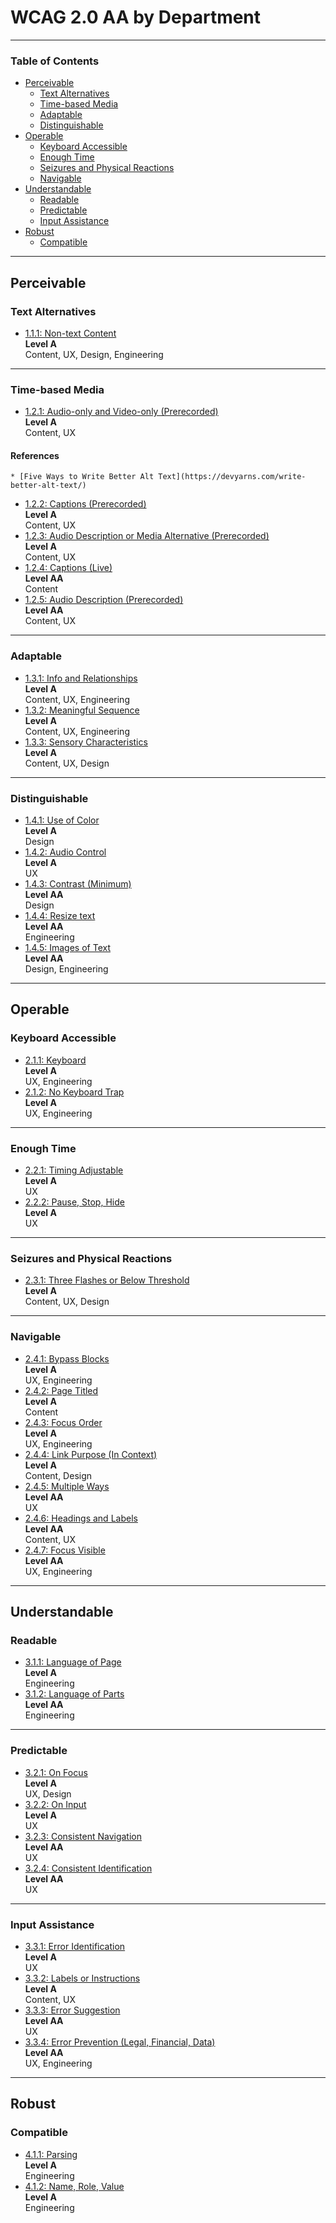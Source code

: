 
# WCAG 2.0 AA by Department
---
### Table of Contents

- [Perceivable](#perceivable)
  * [Text Alternatives](#text-alternatives)
  * [Time-based Media](#time-based-media)
  * [Adaptable](#adaptable)
  * [Distinguishable](#distinguishable)
- [Operable](#operable)
  * [Keyboard Accessible](#keyboard-accessible)
  * [Enough Time](#enough-time)
  * [Seizures and Physical Reactions](#seizures-and-physical-reactions)
  * [Navigable](#navigable)
- [Understandable](#understandable)
  * [Readable](#readable)
  * [Predictable](#predictable)
  * [Input Assistance](#input-assistance)
- [Robust](#robust)
  * [Compatible](#compatible)
---
## Perceivable

### Text Alternatives

* [1.1.1: Non-text Content](https://www.w3.org/WAI/WCAG21/quickref/#non-text-content)\
**Level A**\
Content, UX, Design, Engineering
---
### Time-based Media

* [1.2.1: Audio-only and Video-only (Prerecorded)](https://www.w3.org/WAI/WCAG21/quickref/#audio-only-and-video-only-prerecorded)\
**Level A**\
Content, UX
#### References
    * [Five Ways to Write Better Alt Text](https://devyarns.com/write-better-alt-text/)
* [1.2.2: Captions (Prerecorded)](https://www.w3.org/WAI/WCAG21/quickref/#captions-prerecorded)\
**Level A**\
Content, UX
* [1.2.3: Audio Description or Media Alternative (Prerecorded)](https://www.w3.org/WAI/WCAG21/quickref/#audio-description-or-media-alternative-prerecorded)\
**Level A**\
Content, UX
* [1.2.4: Captions (Live)](https://www.w3.org/WAI/WCAG21/quickref/#captions-live)\
**Level AA**\
Content
* [1.2.5: Audio Description (Prerecorded)](https://www.w3.org/WAI/WCAG21/quickref/#audio-description-prerecorded)\
**Level AA**\
Content, UX
---
### Adaptable

* [1.3.1: Info and Relationships](https://www.w3.org/WAI/WCAG21/quickref/#info-and-relationships)\
**Level A**\
Content, UX, Engineering
* [1.3.2: Meaningful Sequence](https://www.w3.org/WAI/WCAG21/quickref/#meaningful-sequence)\
**Level A**\
Content, UX, Engineering
* [1.3.3: Sensory Characteristics](https://www.w3.org/WAI/WCAG21/quickref/#sensory-characteristics)\
**Level A**\
Content, UX, Design
---
### Distinguishable

* [1.4.1: Use of Color](https://www.w3.org/WAI/WCAG21/quickref/#use-of-color)\
**Level A**\
Design
* [1.4.2: Audio Control](https://www.w3.org/WAI/WCAG21/quickref/#audio-control)\
**Level A**\
UX
* [1.4.3: Contrast (Minimum)](https://www.w3.org/WAI/WCAG21/quickref/#contrast-minimum)\
**Level AA**\
Design
* [1.4.4: Resize text](https://www.w3.org/WAI/WCAG21/quickref/#resize-text)\
**Level AA**\
Engineering
* [1.4.5: Images of Text](https://www.w3.org/WAI/WCAG21/quickref/#images-of-text)\
**Level AA**\
Design, Engineering
---
## Operable

### Keyboard Accessible

* [2.1.1: Keyboard](https://www.w3.org/WAI/WCAG21/quickref/#keyboard)\
**Level A**\
UX, Engineering
* [2.1.2: No Keyboard Trap](https://www.w3.org/WAI/WCAG21/quickref/#no-keyboard-trap)\
**Level A**\
UX, Engineering
---
### Enough Time

* [2.2.1: Timing Adjustable](https://www.w3.org/WAI/WCAG21/quickref/#timing-adjustable)\
**Level A**\
UX
* [2.2.2: Pause, Stop, Hide](https://www.w3.org/WAI/WCAG21/quickref/#pause-stop-hide)\
**Level A**\
UX
---
### Seizures and Physical Reactions

* [2.3.1: Three Flashes or Below Threshold](https://www.w3.org/WAI/WCAG21/quickref/#three-flashes-or-below-threshold)\
**Level A**\
Content, UX, Design
---
### Navigable

* [2.4.1: Bypass Blocks](https://www.w3.org/WAI/WCAG21/quickref/#bypass-blocks)\
**Level A**\
UX, Engineering
* [2.4.2: Page Titled](https://www.w3.org/WAI/WCAG21/quickref/#page-titled)\
**Level A**\
Content
* [2.4.3: Focus Order](https://www.w3.org/WAI/WCAG21/quickref/#focus-order)\
**Level A**\
UX, Engineering
* [2.4.4: Link Purpose (In Context)](https://www.w3.org/WAI/WCAG21/quickref/#link-purpose-in-context)\
**Level A**\
Content, Design
* [2.4.5: Multiple Ways](https://www.w3.org/WAI/WCAG21/quickref/#multiple-ways)\
**Level AA**\
UX
* [2.4.6: Headings and Labels](https://www.w3.org/WAI/WCAG21/quickref/#headings-and-labels)\
**Level AA**\
Content, UX
* [2.4.7: Focus Visible](https://www.w3.org/WAI/WCAG21/quickref/#focus-visible)\
**Level AA**\
UX, Engineering
---
## Understandable

### Readable

* [3.1.1: Language of Page](https://www.w3.org/WAI/WCAG21/quickref/#language-of-page)\
**Level A**\
Engineering
* [3.1.2: Language of Parts](https://www.w3.org/WAI/WCAG21/quickref/#language-of-parts)\
**Level AA**\
Engineering
---
### Predictable

* [3.2.1: On Focus](https://www.w3.org/WAI/WCAG21/quickref/#on-focus)\
**Level A**\
UX, Design
* [3.2.2: On Input](https://www.w3.org/WAI/WCAG21/quickref/#on-input)\
**Level A**\
UX
* [3.2.3: Consistent Navigation](https://www.w3.org/WAI/WCAG21/quickref/#consistent-navigation)\
**Level AA**\
UX
* [3.2.4: Consistent Identification](https://www.w3.org/WAI/WCAG21/quickref/#consistent-identification)\
**Level AA**\
UX
---
### Input Assistance

* [3.3.1: Error Identification](https://www.w3.org/WAI/WCAG21/quickref/#error-identification)\
**Level A**\
UX
* [3.3.2: Labels or Instructions](https://www.w3.org/WAI/WCAG21/quickref/#labels-or-instructions)\
**Level A**\
Content, UX
* [3.3.3: Error Suggestion](https://www.w3.org/WAI/WCAG21/quickref/#error-suggestion)\
**Level AA**\
UX
* [3.3.4: Error Prevention (Legal, Financial, Data)](https://www.w3.org/WAI/WCAG21/quickref/#error-prevention-legal-financial-data)\
**Level AA**\
UX, Engineering
---
## Robust

### Compatible

* [4.1.1: Parsing](https://www.w3.org/WAI/WCAG21/quickref/#parsing)\
**Level A**\
Engineering
* [4.1.2: Name, Role, Value](https://www.w3.org/WAI/WCAG21/quickref/#name-role-value)\
**Level A**\
Engineering
